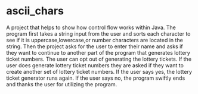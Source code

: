 # ascii_chars
A project that helps to show how control flow works within Java.
The program first takes a string input from the user and sorts each character to see if
it is uppercase,lowercase,or number characters are located in the string.
Then the project asks for the user to enter their name and asks if they want
to continue to another part of the program that generates lottery ticket numbers.
The user can opt out of generating the lottery tickets. If the user does
generate lottery ticket numbers they are asked if they want to create another
set of lottery ticket numbers. If the user says yes, the lottery ticket generator runs again.
If the user says no, the program swiftly ends and thanks the user for utilizing the program.
